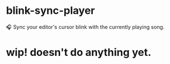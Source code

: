 # blink-sync-player
:headphones: Sync your editor's cursor blink with the currently playing song.

# wip! doesn't do anything yet.
